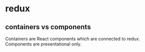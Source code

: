 # redux

## containers vs components
Containers are React components which are connected to redux.
Components are presentational only.
